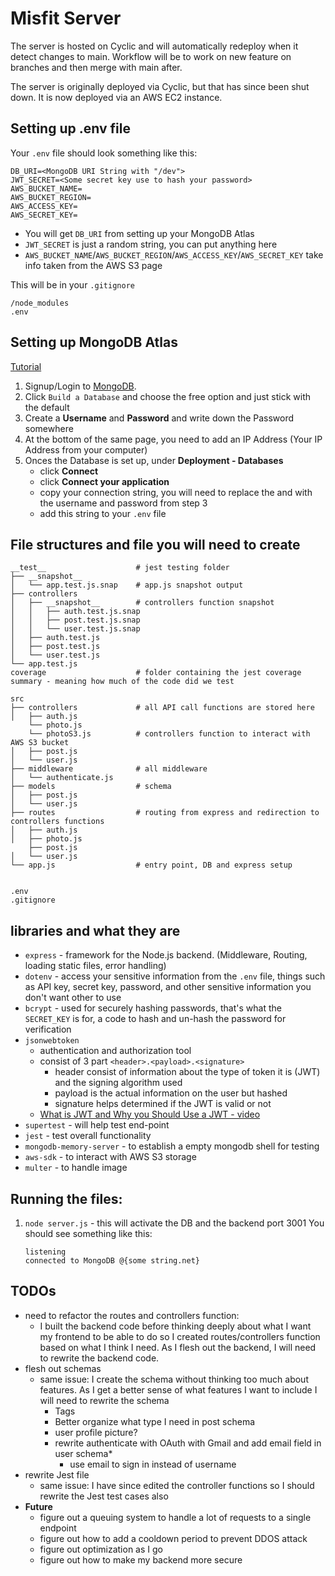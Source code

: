 # Misfit Server

The server is hosted on Cyclic and will automatically redeploy when it detect changes to main. Workflow will be to work on new feature on branches and then merge with main after.

The server is originally deployed via Cyclic, but that has since been shut down. It is now deployed via an AWS EC2 instance.

## Setting up .env file 
Your `.env` file should look something like this:
```
DB_URI=<MongoDB URI String with "/dev">
JWT_SECRET=<Some secret key use to hash your password>
AWS_BUCKET_NAME=
AWS_BUCKET_REGION=
AWS_ACCESS_KEY=
AWS_SECRET_KEY=
```

- You will get `DB_URI` from setting up your MongoDB Atlas
- `JWT_SECRET` is just a random string, you can put anything here 
- `AWS_BUCKET_NAME`/`AWS_BUCKET_REGION`/`AWS_ACCESS_KEY`/`AWS_SECRET_KEY` take info taken from the AWS S3 page

This will be in your `.gitignore`
```
/node_modules
.env
```

## Setting up MongoDB Atlas

[Tutorial](https://www.youtube.com/watch?v=084rmLU1UgA)

1. Signup/Login to [MongoDB](https://www.mongodb.com/).
2. Click `Build a Database` and choose the free option and just stick with the default
3. Create a **Username** and **Password** and write down the Password somewhere
4. At the bottom of the same page, you need to add an IP Address (Your IP Address from your computer)
5. Onces the Database is set up, under **Deployment - Databases**
    - click **Connect**
    - click **Connect your application**
    - copy your connection string, you will need to replace the **<username>** and **<password>** with the username and password from step 3
    - add this string to your `.env` file

## File structures and file you will need to create

    __test__                    # jest testing folder
    ├── __snapshot__
    │   └── app.test.js.snap    # app.js snapshot output
    ├── controllers
    │   ├── __snapshot__        # controllers function snapshot
    │   │   ├── auth.test.js.snap
    │   │   ├── post.test.js.snap
    │   │   └── user.test.js.snap
    │   ├── auth.test.js
    │   ├── post.test.js
    │   └── user.test.js
    └── app.test.js
    coverage                    # folder containing the jest coverage summary - meaning how much of the code did we test

    src
    ├── controllers             # all API call functions are stored here
    │   ├── auth.js
        └── photo.js               
        └── photoS3.js          # controllers function to interact with AWS S3 bucket
    │   ├── post.js
    │   └── user.js
    ├── middleware              # all middleware
    │   └── authenticate.js
    ├── models                  # schema
    │   ├── post.js
    │   └── user.js
    ├── routes                  # routing from express and redirection to controllers functions
    │   ├── auth.js
    │   ├── photo.js
        ├── post.js
    │   └── user.js
    └── app.js                  # entry point, DB and express setup


    .env
    .gitignore



## libraries and what they are
- `express` - framework for the Node.js backend. (Middleware, Routing, loading static files, error handling)
- `dotenv` - access your sensitive information from the `.env` file, things such as API key, secret key, password, and other sensitive information you don't want other to use
- `bcrypt` - used for securely hashing passwords, that's what the `SECRET_KEY` is for, a code to hash and un-hash the password for verification
- `jsonwebtoken`
    - authentication and authorization tool
    - consist of 3 part `<header>.<payload>.<signature>`
        - header consist of information about the type of token it is (JWT) and the signing algorithm used
        - payload is the actual information on the user but hashed
        - signature helps determined if the JWT is valid or not
    - [What is JWT and Why you Should Use a JWT - video](https://www.youtube.com/watch?v=7Q17ubqLfaM)
- `supertest` - will help test end-point 
- `jest` - test overall functionality
- `mongodb-memory-server` - to establish a empty mongodb shell for testing
- `aws-sdk` - to interact with AWS S3 storage
- `multer` - to handle image 

## Running the files:
1. `node server.js` - this will activate the DB and the backend port 3001
You should see something like this:
    ```
    listening
    connected to MongoDB @{some string.net}
    ```

## TODOs
- need to refactor the routes and controllers function:
    - I built the backend code before thinking deeply about what I want my frontend to be able to do so I created routes/controllers function based on what I think I need. As I flesh out the backend, I will need to rewrite the backend code.
- flesh out schemas
    - same issue: I create the schema without thinking too much about features. As I get a better sense of what features I want to include I will need to rewrite the schema
        - Tags
        - Better organize what type I need in post schema
        - user profile picture?
        - rewrite authenticate with OAuth with Gmail and add email field in user schema*
            - use email to sign in instead of username
 - rewrite Jest file
    - same issue: I have since edited the controller functions so I should rewrite the Jest test cases also
- **Future**
    - figure out a queuing system to handle a lot of requests to a single endpoint
    - figure out how to add a cooldown period to prevent DDOS attack
    - figure out optimization as I go
    - figure out how to make my backend more secure